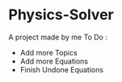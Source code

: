# Physics-Solver
A project made by me
To Do :
- Add more Topics
- Add more Equations
- Finish Undone Equations
